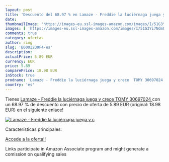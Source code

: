 ```yaml
---
layout: post
title: 'Descuento del 68.97 % en Lamaze - Freddie la luciérnaga juega y c'
date: 
thumbnailImage: 'https://images-eu.ssl-images-amazon.com/images/I/51G3Yi7NdmL._SL200_.jpg'
images: [ 'https://images-eu.ssl-images-amazon.com/images/I/51G3Yi7NdmL._SL200_.jpg' ]
comments: true
category: ofertas
author: ring
slug: 'B000I2Q0F4-es'
description:
actualPrice: 5.89 EUR
currency: EUR
price: 5.89
comparePrice: 18.98 EUR
inStock: true
prodname: 'Lamaze - Freddie la luciérnaga juega y crece  TOMY 30697024 '
country: 'es'
---
```


Tienes [Lamaze - Freddie la luciérnaga juega y crece  TOMY 30697024 ](https://www.amazon.es/dp/B000I2Q0F4/?tag=tolees-21) con un 68.97 % de descuento con precio de oferta de 5.89 EUR (original: 18.98 EUR) en el siguiente enlace!

[![Lamaze - Freddie la luciérnaga juega y c](https://images-eu.ssl-images-amazon.com/images/I/51G3Yi7NdmL._SL200_.jpg)](https://www.amazon.es/dp/B000I2Q0F4/?tag=tolees-21)

Características principales:


[Accede a la oferta!!](https://www.amazon.es/dp/B000I2Q0F4/?tag=tolees-21)

Links participate in Amazon Associate program and might generate a comission on qualifying sales


